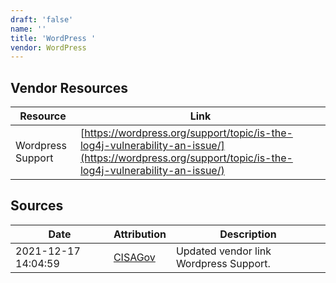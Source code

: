 ```yaml
---
draft: 'false'
name: ''
title: 'WordPress '
vendor: WordPress
---
```


## Vendor Resources
| Resource | Link |
| --- | --- |
| Wordpress Support | [https://wordpress.org/support/topic/is-the-log4j-vulnerability-an-issue/](https://wordpress.org/support/topic/is-the-log4j-vulnerability-an-issue/) |



## Sources
| Date | Attribution | Description |
| --- | --- | --- |
| 2021-12-17 14:04:59 | [CISAGov](https://raw.githubusercontent.com/cisagov/log4j-affected-db/develop/README.md) | Updated vendor link Wordpress Support.  |
